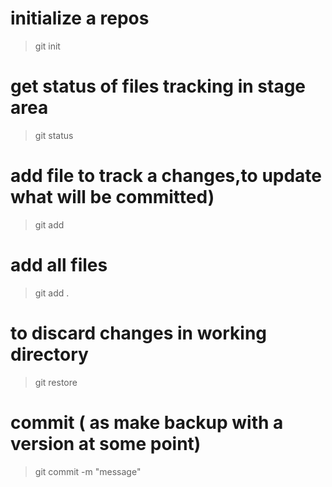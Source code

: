 # initialize a repos

> git init

# get status of files tracking in stage area

> git status

# add file to track a changes,to update what will be committed)

> git add <filename>

# add all files

> git add .

# to discard changes in working directory

> git restore <file>

# commit ( as make backup with a version at some point)

> git commit -m "message"
